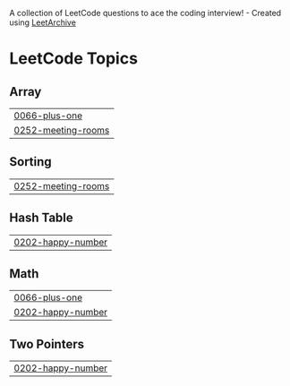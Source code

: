 A collection of LeetCode questions to ace the coding interview! - Created using [LeetArchive](https://github.com/anujlunawat/LeetArchive)


<!---LeetCode Topics Start-->
# LeetCode Topics
## Array
|  |
| ------- |
| [0066-plus-one](https://github.com/lukasp-dev/DSA/tree/main/LeetCode/0066-plus-one) |
| [0252-meeting-rooms](https://github.com/lukasp-dev/DSA/tree/main/LeetCode/0252-meeting-rooms) |
## Sorting
|  |
| ------- |
| [0252-meeting-rooms](https://github.com/lukasp-dev/DSA/tree/main/LeetCode/0252-meeting-rooms) |
## Hash Table
|  |
| ------- |
| [0202-happy-number](https://github.com/lukasp-dev/DSA/tree/main/LeetCode/0202-happy-number) |
## Math
|  |
| ------- |
| [0066-plus-one](https://github.com/lukasp-dev/DSA/tree/main/LeetCode/0066-plus-one) |
| [0202-happy-number](https://github.com/lukasp-dev/DSA/tree/main/LeetCode/0202-happy-number) |
## Two Pointers
|  |
| ------- |
| [0202-happy-number](https://github.com/lukasp-dev/DSA/tree/main/LeetCode/0202-happy-number) |
<!---LeetCode Topics End-->